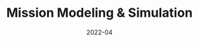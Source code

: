 ---
date: 2022-04
title: Mission Modeling & Simulation
shortDescription: Using high level mission models and simulations to understand and explore different approaches to human-autonomy collaboration in space.
thumbnail: thumbnail.png
main: true
locked: true
external: false
---